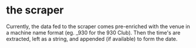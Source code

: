 # the scraper

Currently, the data fed to the scraper comes pre-enriched with the venue in a machine name format (eg. _930 for the 930 Club). Then the time's are extracted, left as a string, and appended (if available) to form the date.